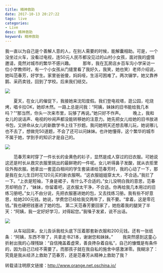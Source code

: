 ```yaml
---
title: 精神救助
date: 2017-10-13 20:27:22
tags: live
categories:
- Live
desc: 精神救助
keyword: 精神救助
---
```


我一直以为自己是个善解人意的人，在别人需要的时候，能解囊相助。可是，一个没坐过火车，没看过电视，连50元人民币都没见过的山村小女孩，面对我的盛情邀请，竟然对城市的繁华不感兴趣。
　　那年，我在瓦房店乡百车沟小学采访一位小学教师时，有一个小女孩从门缝里看了我好久，我笑，她也笑）老师介绍说，她叫范春芳，好学生。家里爸爸傻，妈妈哑，生活可困难了。两次辍学，她又靠养鹅、采药卖钱，回到了学校。后来我们结交。<!--more-->

![](http://4493bz.1985t.com/uploads/allimg/160630/5-160630164144.jpg)

　　夏天，在女儿的催促下，我接她来沈阳度假。我们登电视塔，逛公园，吃烧烤，唱卡拉OK，她却木然。一路上总是问我：“阿姨，妹妹的旧书能给我几本吗？”“那当然，你头一次来市里，玩够了再说。”她只好不作声。
　　晚上，我和女儿的说话声、电视的吵闹声都没能转移她的注意力。她先把女儿给她的旧书放进书包，又拼命从女儿的新数学书上往下抄题。我问她明天还想去哪儿玩，她说哪儿也不去了，想做完50道题，不会了还可以问妹妹。也许她懂得，这个繁华的城市不属于她，学到手的知识才是自己的。

![](http://uploadfile.bizhitupian.com/2013/0123/20130123115342810.jpg)

　　范春芳来时穿了一件长长的金黄色的衫子，显然是成人穿过的旧衣服。可她说这还是村长从救灾衣服里挑出的最鲜艳的一件呢。女儿听得鼻子发酸，就从衣拒里往外掏衣服。她拿出一套蓝白相间的学生套装递给范春芳时，我的心动了一下，那是我在女儿生日时花120元买的新衣服啊。“这衣服姐姐穿太大，不合适。”我拦了一下。“上衣是短袖，下身是裙子，有什么不合适的。”女儿没明白我的意思，范春芳却明白了，“妹妹，你留着吧，这衣服太干净，不合适。你再给我几本用过的旧练习册吧。”女儿不由分说，先把衣服塞进她的包，又去找练习册。我有些不好意思，给她200元钱。她说，学费您已经给我交两年了，我不要。“拿着，这是零花钱。”我也硬把钱塞进了她的包。
第二天范春芳要回家了，她抱着我的腿哭了半天：“阿姨，我一定好好学习，对得起您。”我嗓子发紧，说不出话。

![](http://img-download.pchome.net/download/1k0/hg/32/o5aord-ur1.jpg)

　　从车站回来，女儿告诉我枕头底下压着那套新衣服和200元钱。还有一张纸条：“阿姨，东西不带了，共拿走书21本，谢谢您和妹妹。”
　　我突然感到这童心折射出我的心理残缺：“自信掩盖着虚荣，善良搀杂着自私”，自己的慷慨是有条件的，因为自己已经不需要了。而那孩子就在我自私的施舍中感激涕零。我糊涂了：究竟是我从经济上救助了范春芳，还是范春芳从精神上救助了我？

转载请注明原文链接：http://www.orange.net.oschina.io/